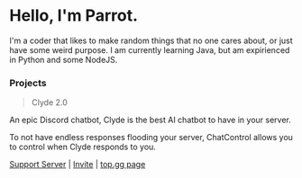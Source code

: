 # Hello, I'm Parrot.
I'm a coder that likes to make random things that no one cares about, or just have some weird purpose.
I am currently learning Java, but am expirienced in Python and some NodeJS.

### Projects
> Clyde 2.0

An epic Discord chatbot, Clyde is the best AI chatbot to have in your server.

To not have endless responses flooding your server, ChatControl allows you to control when Clyde responds to you. 

[Support Server](https://discord.gg/f7DTR7YQcw) | [Invite](https://dsc.gg/Clyde-2.0) | [top.gg page](https://top.gg/bot/919017612783026256/vote)
